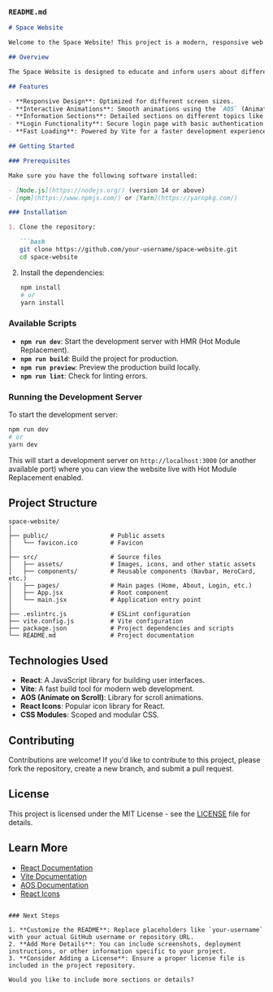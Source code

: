 ### `README.md`

```markdown
# Space Website

Welcome to the Space Website! This project is a modern, responsive web application built with React and Vite. It features various sections on space exploration, satellite technologies, and cosmic phenomena.

## Overview

The Space Website is designed to educate and inform users about different aspects of space exploration. It provides detailed content on various missions, technologies, and celestial bodies, making use of animations and interactive elements to enhance the user experience.

## Features

- **Responsive Design**: Optimized for different screen sizes.
- **Interactive Animations**: Smooth animations using the `AOS` (Animate on Scroll) library.
- **Information Sections**: Detailed sections on different topics like satellites, galaxies, technologies, and missions.
- **Login Functionality**: Secure login page with basic authentication.
- **Fast Loading**: Powered by Vite for a faster development experience.

## Getting Started

### Prerequisites

Make sure you have the following software installed:

- [Node.js](https://nodejs.org/) (version 14 or above)
- [npm](https://www.npmjs.com/) or [Yarn](https://yarnpkg.com/)

### Installation

1. Clone the repository:

   ```bash
   git clone https://github.com/your-username/space-website.git
   cd space-website
   ```

2. Install the dependencies:

   ```bash
   npm install
   # or
   yarn install
   ```

### Available Scripts

- **`npm run dev`**: Start the development server with HMR (Hot Module Replacement).
- **`npm run build`**: Build the project for production.
- **`npm run preview`**: Preview the production build locally.
- **`npm run lint`**: Check for linting errors.

### Running the Development Server

To start the development server:

```bash
npm run dev
# or
yarn dev
```

This will start a development server on `http://localhost:3000` (or another available port) where you can view the website live with Hot Module Replacement enabled.

## Project Structure

```
space-website/
│
├── public/                 # Public assets
│   └── favicon.ico         # Favicon
│
├── src/                    # Source files
│   ├── assets/             # Images, icons, and other static assets
│   ├── components/         # Reusable components (Navbar, HeroCard, etc.)
│   ├── pages/              # Main pages (Home, About, Login, etc.)
│   ├── App.jsx             # Root component
│   └── main.jsx            # Application entry point
│
├── .eslintrc.js            # ESLint configuration
├── vite.config.js          # Vite configuration
├── package.json            # Project dependencies and scripts
└── README.md               # Project documentation
```

## Technologies Used

- **React**: A JavaScript library for building user interfaces.
- **Vite**: A fast build tool for modern web development.
- **AOS (Animate on Scroll)**: Library for scroll animations.
- **React Icons**: Popular icon library for React.
- **CSS Modules**: Scoped and modular CSS.

## Contributing

Contributions are welcome! If you'd like to contribute to this project, please fork the repository, create a new branch, and submit a pull request. 

## License

This project is licensed under the MIT License - see the [LICENSE](LICENSE) file for details.

## Learn More

- [React Documentation](https://reactjs.org/)
- [Vite Documentation](https://vitejs.dev/)
- [AOS Documentation](https://michalsnik.github.io/aos/)
- [React Icons](https://react-icons.github.io/react-icons/)

```

### Next Steps

1. **Customize the README**: Replace placeholders like `your-username` with your actual GitHub username or repository URL.
2. **Add More Details**: You can include screenshots, deployment instructions, or other information specific to your project.
3. **Consider Adding a License**: Ensure a proper license file is included in the project repository.

Would you like to include more sections or details?
